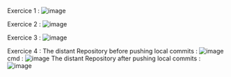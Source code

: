 Exercice 1 :
![image](https://github.com/firassaada/Devops_Tps/assets/94303698/23e39e58-44e5-4db7-bb4a-510f307ad0ec)

Exercice 2 :
![image](https://github.com/firassaada/Devops_Tps/assets/94303698/4911078a-3ede-47a7-be78-7798d25edd96)

Exercice 3 :
![image](https://github.com/firassaada/Devops_Tps/assets/94303698/b6e1b998-4b56-41e4-988e-8943a586b325)

Exercice 4 :
The distant Repository before pushing local commits :
![image](https://github.com/firassaada/Devops_Tps/assets/94303698/77a0e4ed-271d-478a-b383-98053792fc75)
cmd :
![image](https://github.com/firassaada/Devops_Tps/assets/94303698/1501e92b-5b8f-43e5-82ea-e02b32e0d40e)
The distant Repository after pushing local commits :
![image](https://github.com/firassaada/Devops_Tps/assets/94303698/2bca3a28-1f1f-4e06-b010-a72da5b4156c)
